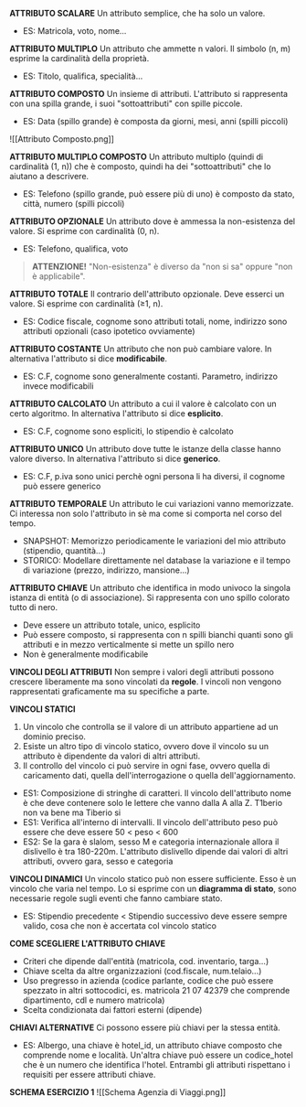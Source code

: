 **ATTRIBUTO SCALARE**
Un attributo semplice, che ha solo un valore.
- ES: Matricola, voto, nome...

**ATTRIBUTO MULTIPLO**
Un attributo che ammette n valori. Il simbolo (n, m) esprime la cardinalità della proprietà.
- ES: Titolo, qualifica, specialità...

**ATTRIBUTO COMPOSTO**
Un insieme di attributi. L'attributo si rappresenta con una spilla grande, i suoi "sottoattributi" con spille piccole.
- ES: Data (spillo grande) è composta da giorni, mesi, anni (spilli piccoli)

![[Attributo Composto.png]]

**ATTRIBUTO MULTIPLO COMPOSTO**
Un attributo multiplo (quindi di cardinalità (1, n)) che è composto, quindi ha dei "sottoattributi" che lo aiutano a descrivere.
- ES: Telefono (spillo grande, può essere più di uno) è composto da stato, città, numero (spilli piccoli)

**ATTRIBUTO OPZIONALE**
Un attributo dove è ammessa la non-esistenza del valore. Si esprime con cardinalità (0, n).
- ES: Telefono, qualifica, voto

> **ATTENZIONE!**
> "Non-esistenza" è diverso da "non si sa" oppure "non è applicabile".

**ATTRIBUTO TOTALE**
Il contrario dell'attributo opzionale. Deve esserci un valore. Si esprime con cardinalità (≥1, n).
- ES: Codice fiscale, cognome sono attributi totali, nome, indirizzo sono attributi opzionali (caso ipotetico ovviamente)

**ATTRIBUTO COSTANTE**
Un attributo che non può cambiare valore. In alternativa l'attributo si dice **modificabile**.
- ES: C.F, cognome sono generalmente costanti. Parametro, indirizzo invece modificabili

**ATTRIBUTO CALCOLATO**
Un attributo a cui il valore è calcolato con un certo algoritmo. In alternativa l'attributo si dice **esplicito**.
- ES: C.F, cognome sono espliciti, lo stipendio è calcolato

**ATTRIBUTO UNICO**
Un attributo dove tutte le istanze della classe hanno valore diverso. In alternativa l'attributo si dice **generico**.
- ES: C.F, p.iva sono unici perchè ogni persona li ha diversi, il cognome può essere generico

**ATTRIBUTO TEMPORALE**
Un attributo le cui variazioni vanno memorizzate. Ci interessa non solo l'attributo in sè ma come si comporta nel corso del tempo.
- SNAPSHOT: Memorizzo periodicamente le variazioni del mio attributo (stipendio, quantità...)
- STORICO: Modellare direttamente nel database la variazione e il tempo di variazione (prezzo, indirizzo, mansione...)

**ATTRIBUTO CHIAVE**
Un attributo che identifica in modo univoco la singola istanza di entità (o di associazione). Si rappresenta con uno spillo colorato tutto di nero.
- Deve essere un attributo totale, unico, esplicito
- Può essere composto, si rappresenta con n spilli bianchi quanti sono gli attributi e in mezzo verticalmente si mette un spillo nero
- Non è generalmente modificabile

**VINCOLI DEGLI ATTRIBUTI**
Non sempre i valori degli attributi possono crescere liberamente ma sono vincolati da **regole**.
I vincoli non vengono rappresentati graficamente ma su specifiche a parte.

**VINCOLI STATICI**
1) Un vincolo che controlla se il valore di un attributo appartiene ad un dominio preciso.
2) Esiste un altro tipo di vincolo statico, ovvero dove il vincolo su un attributo è dipendente da valori di altri attributi.
3) Il controllo del vincolo ci può servire in ogni fase, ovvero quella di caricamento dati, quella dell'interrogazione o quella dell'aggiornamento.

- ES1: Composizione di stringhe di caratteri. Il vincolo dell'attributo nome è che deve contenere solo le lettere che vanno dalla A alla Z. T1berio non va bene ma Tiberio si
- ES1: Verifica all'interno di intervalli. Il vincolo dell'attributo peso può essere che deve essere 50 < peso < 600
- ES2: Se la gara è slalom, sesso M e categoria internazionale allora il dislivello è tra 180-220m. L'attributo dislivello dipende dai valori di altri attributi, ovvero gara, sesso e categoria

**VINCOLI DINAMICI**
Un vincolo statico può non essere sufficiente. Esso è un vincolo che varia nel tempo. Lo si esprime con un **diagramma di stato**, sono necessarie regole sugli eventi che fanno cambiare stato.
- ES: Stipendio precedente < Stipendio successivo deve essere sempre valido, cosa che non è accertata col vincolo statico

**COME SCEGLIERE L'ATTRIBUTO CHIAVE**
- Criteri che dipende dall'entità (matricola, cod. inventario, targa...)
- Chiave scelta da altre organizzazioni (cod.fiscale, num.telaio...)
- Uso pregresso in azienda (codice parlante, codice che può essere spezzato in altri sottocodici, es. matricola 21 07 42379 che comprende dipartimento, cdl e numero matricola)
- Scelta condizionata dai fattori esterni (dipende)

**CHIAVI ALTERNATIVE**
Ci possono essere più chiavi per la stessa entità.
- ES: Albergo, una chiave è hotel_id, un attributo chiave composto che comprende nome e località. Un'altra chiave può essere un codice_hotel che è un numero che identifica l'hotel. Entrambi gli attributi rispettano i requisiti per essere attributi chiave.

**SCHEMA ESERCIZIO 1**
![[Schema Agenzia di Viaggi.png]]



